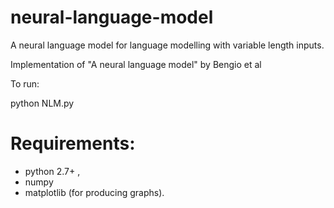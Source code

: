 # neural-language-model

A neural language model for language modelling with variable length inputs. 

Implementation of "A neural language model" by Bengio et al

To run: 

python NLM.py 
# Requirements: 
- python 2.7+ , 
- numpy 
- matplotlib (for producing graphs). 
